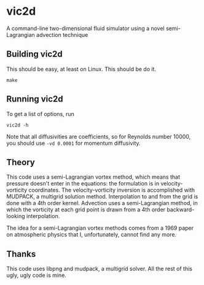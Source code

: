 # vic2d

A command-line two-dimensional fluid simulator using a novel semi-Lagrangian advection technique

## Building vic2d

This should be easy, at least on Linux. This should be do it.

    make

## Running vic2d

To get a list of options, run

    vic2d -h

Note that all diffusivities are coefficients, so for Reynolds number 10000, you should use `-vd 0.0001` for momentum diffusivity.

## Theory

This code uses a semi-Lagrangian vortex method, which means that pressure doesn't enter in the equations: the formulation is in velocity-vorticity coordinates. The velocity-vorticity inversion is accomplished with MUDPACK, a multigrid solution method. Interpolation to and from the grid is done with a 4th order kernel. Advection uses a semi-Lagrangian method, in which the vorticity at each grid point is drawn from a 4th order backward-looking interpolation.

The idea for a semi-Lagrangian vortex methods comes from a 1969 paper on atmospheric physics that I, unfortunately, cannot find any more.

## Thanks

This code uses libpng and mudpack, a multigrid solver. All the rest of this ugly, ugly code is mine.

